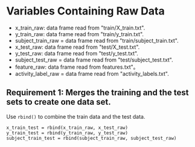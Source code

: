 # Variables Containing Raw Data
* x_train_raw: data frame read from "train/X_train.txt".
* y_train_raw: data frame read from "train/y_train.txt".
* subject_train_raw = data frame read from "train/subject_train.txt".
* x_test_raw: data frame read from "test/X_test.txt".
* y_test_raw: data frame read from "test/y_test.txt".
* subject_test_raw = data frame read from "test/subject_test.txt".
* feature_raw: data frame read from features.txt"。
* activity_label_raw = data frame read from "activity_labels.txt".

## Requirement 1: Merges the training and the test sets to create one data set.
Use `rbind()` to combine the train data and the test data. 
```
x_train_test = rbind(x_train_raw, x_test_raw) 
y_train_test = rbind(y_train_raw, y_test_raw) 
subject_train_test = rbind(subject_train_raw, subject_test_raw) 
```
